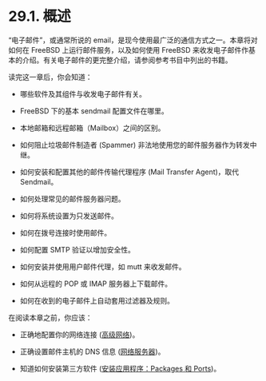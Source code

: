 # 29.1. 概述

“电子邮件”，或通常所说的 email，是现今使用最广泛的通信方式之一。本章将对如何在 FreeBSD 上运行邮件服务，以及如何使用 FreeBSD 来收发电子邮件作基本的介绍。有关电子邮件的更完整介绍，请参阅参考书目中列出的书籍。

读完这一章后，你会知道：

- 哪些软件及其组件与收发电子邮件有关。

- FreeBSD 下的基本 sendmail 配置文件在哪里。

- 本地邮箱和远程邮箱（Mailbox）之间的区别。

- 如何阻止垃圾邮件制造者 (Spammer) 非法地使用您的邮件服务器作为转发中继。

- 如何安装和配置其他的邮件传输代理程序 (Mail Transfer Agent)，取代Sendmail。

- 如何处理常见的邮件服务器问题。

- 如何将系统设置为只发送邮件。

- 如何在拨号连接时使用邮件。

- 如何配置 SMTP 验证以增加安全性。

- 如何安装并使用用户邮件代理，如 mutt 来收发邮件。

- 如何从远程的 POP 或 IMAP 服务器上下载邮件。

- 如何在收到的电子邮件上自动套用过滤器及规则。

在阅读本章之前，你应该：

- 正确地配置你的网络连接 ([高级网络](https://docs.freebsd.org/en/books/handbook/advanced-networking/index.html#advanced-networking))。

- 正确设置邮件主机的 DNS 信息 ([网络服务器](https://docs.freebsd.org/en/books/handbook/network-servers/index.html#network-servers))。

- 知道如何安装第三方软件 ([安装应用程序：Packages 和 Ports](https://docs.freebsd.org/en/books/handbook/ports/index.html#ports))。
